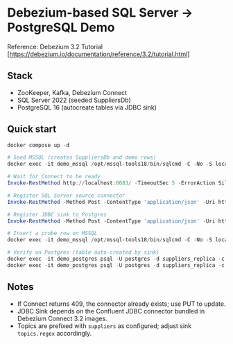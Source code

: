 Debezium-based SQL Server → PostgreSQL Demo
===========================================

Reference: Debezium 3.2 Tutorial [https://debezium.io/documentation/reference/3.2/tutorial.html]

Stack
-----
- ZooKeeper, Kafka, Debezium Connect
- SQL Server 2022 (seeded SuppliersDb)
- PostgreSQL 16 (autocreate tables via JDBC sink)

Quick start
-----------
```powershell
docker compose up -d

# Seed MSSQL (creates SuppliersDb and demo rows)
docker exec -it demo_mssql /opt/mssql-tools18/bin/sqlcmd -C -No -S localhost -U sa -P YourStrong!Passw0rd -i /docker-entrypoint-initdb.d/seed.sql

# Wait for Connect to be ready
Invoke-RestMethod http://localhost:8083/ -TimeoutSec 5 -ErrorAction SilentlyContinue | Out-Null

# Register SQL Server source connector
Invoke-RestMethod -Method Post -ContentType 'application/json' -Uri http://localhost:8083/connectors -InFile ./connectors/sqlserver-source.json

# Register JDBC sink to Postgres
Invoke-RestMethod -Method Post -ContentType 'application/json' -Uri http://localhost:8083/connectors -InFile ./connectors/postgres-jdbc-sink.json

# Insert a probe row on MSSQL
docker exec -it demo_mssql /opt/mssql-tools18/bin/sqlcmd -C -No -S localhost -U sa -P YourStrong!Passw0rd -Q "INSERT INTO SuppliersDb.dbo.Suppliers (Id, Name, Active) VALUES (NEWID(), 'Probe via Debezium', 1)"

# Verify on Postgres (table auto-created by sink)
docker exec -it demo_postgres psql -U postgres -d suppliers_replica -c "\dt"
docker exec -it demo_postgres psql -U postgres -d suppliers_replica -c "SELECT * FROM \"suppliers.dbo.Suppliers\" LIMIT 5;"  # topic-derived naming
```

Notes
-----
- If Connect returns 409, the connector already exists; use PUT to update.
- JDBC Sink depends on the Confluent JDBC connector bundled in Debezium Connect 3.2 images.
- Topics are prefixed with `suppliers` as configured; adjust sink `topics.regex` accordingly.

